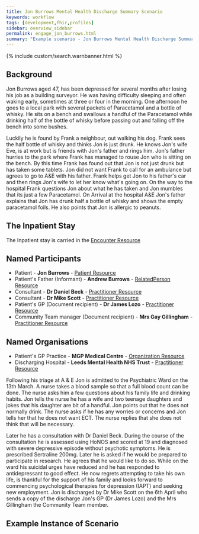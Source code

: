 ```yaml
---
title: Jon Burrows Mental Health Discharge Summary Scenario
keywords: workflow
tags: [development,fhir,profiles]
sidebar: overview_sidebar
permalink: engage_jon_burrows.html
summary: "Example scenario - Jon Burrows Mental Health Discharge Summary"
---
```


{% include custom/search.warnbanner.html %}

## Background ##

Jon Burrows aged 47, has been depressed for several months after losing his job as a building surveyor. He was having difficulty sleeping and often waking early, sometimes at three or four in the morning. One afternoon he goes to a local park with several packets of Paracetamol and a bottle of whisky. He sits on a bench and swallows a handful of the Paracetamol while drinking half of the bottle of whisky before passing out and falling off the bench into some bushes. 

Luckily he is found by Frank a neighbour, out walking his dog. Frank sees the half bottle of whisky and thinks Jon is just drunk. He knows Jon's wife Eve, is at work but is friends with Jon's father and rings him. Jon's father hurries to the park where Frank has managed to rouse Jon who is sitting on the bench. By this time Frank has found out that Jon is not just drunk but has taken some tablets. Jon did not want Frank to call for an ambulance but agrees to go to A&E with his father. Frank helps get Jon to his father's car and then rings Jon's wife to let her know what's going on. On the way to the hospital Frank questions Jon about what he has taken and Jon mumbles that its just a few Paracetamol. On Arrival at the hospital A&E Jon's father explains that Jon has drunk half a bottle of whisky and shows the empty paracetamol foils. He also points that Jon is allergic to peanuts. 

## The Inpatient Stay ##

The Inpatient stay is carried in the [Encounter Resource](https://fhir.nhs.uk/STU3/StructureDefinition/CareConnect-ITK-Encounter-1)

## Named Participants ##

- Patient - **Jon Burrows** - [Patient Resource](https://fhir.hl7.org.uk/STU3/StructureDefinition/CareConnect-Patient-1)
- Patient's Father (Informant) - **Andrew Burrows** - [RelatedPerson Resource](https://fhir.nhs.uk/STU3/StructureDefinition/ITK-RelatedPerson-1)
- Consultant - **Dr Daniel Beck** - [Practitioner Resource](https://fhir.hl7.org.uk/STU3/StructureDefinition/CareConnect-Practitioner-1)
- Consultant - **Dr Mike Scott** - [Practitioner Resource](https://fhir.hl7.org.uk/STU3/StructureDefinition/CareConnect-Practitioner-1)
- Patient's GP (Document recipient) - **Dr James Lozo** - [Practitioner Resource](https://fhir.hl7.org.uk/STU3/StructureDefinition/CareConnect-Practitioner-1)
- Community Team manager (Document recipient) - **Mrs Gay Gillingham** - [Practitioner Resource](https://fhir.hl7.org.uk/STU3/StructureDefinition/CareConnect-Practitioner-1)

## Named Organisations ##

- Patient's GP Practice - **MGP Medical Centre** - [Organization Resource](https://fhir.hl7.org.uk/STU3/StructureDefinition/CareConnect-Organization-1)
- Discharging Hospital - **Leeds Mental Health NHS Trust** - [Practitioner Resource](https://fhir.hl7.org.uk/STU3/StructureDefinition/CareConnect-Practitioner-1)

Following his triage at A & E Jon is admitted to the Psychiatric Ward on the 13th March. A nurse takes a blood sample so that a full blood count can be done. The nurse asks him a few questions about his family life and drinking habits. Jon tells the nurse he has a wife and two teenage daughters and jokes that his daughter are bit of a handful. Jon points out that he does not normally drink. The nurse asks if he has any worries or concerns and Jon tells her that he does not want ECT. The nurse replies that she does not think that will be necessary. 

Later he has a consultation with Dr Daniel Beck. During the course of the consultation he is assessed using HoNOS and scored at 19 and diagnosed with severe depressive episode without psychotic symptoms. He is prescribed Sertraline 200mg. Later he is asked if he would be prepared to participate in research. He agrees that he would like to do so. 
While on the ward his suicidal urges have reduced and he has responded to antidepressant to good effect. He now regrets attempting to take his own life, is thankful for the support of his family and looks forward to commencing psychological therapies for depression (IAPT) and seeking new employment. Jon is discharged by Dr Mike Scott on the 6th April who sends a copy of the discharge Jon's GP (Dr James Lozo) and the Mrs Gillingham the Community Team member.

## Example Instance of Scenario ##

<script src="https://gist.github.com/IOPS-DEV/f35fd1282d2e594b0b4d07b0cb6a2fec.js"></script>
